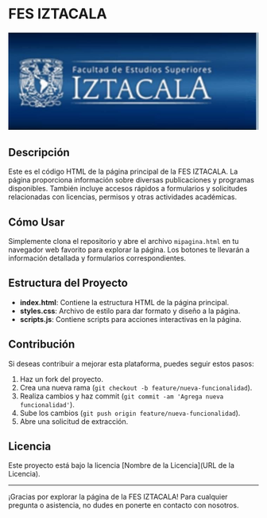 # FES IZTACALA

![Encabezado](Encabezado.jpeg)

## Descripción

Este es el código HTML de la página principal de la FES IZTACALA. La página proporciona información sobre diversas publicaciones y programas disponibles. También incluye accesos rápidos a formularios y solicitudes relacionadas con licencias, permisos y otras actividades académicas.

## Cómo Usar

Simplemente clona el repositorio y abre el archivo `mipagina.html` en tu navegador web favorito para explorar la página. Los botones te llevarán a información detallada y formularios correspondientes.

## Estructura del Proyecto

- **index.html**: Contiene la estructura HTML de la página principal.
- **styles.css**: Archivo de estilo para dar formato y diseño a la página.
- **scripts.js**: Contiene scripts para acciones interactivas en la página.

## Contribución

Si deseas contribuir a mejorar esta plataforma, puedes seguir estos pasos:

1. Haz un fork del proyecto.
2. Crea una nueva rama (`git checkout -b feature/nueva-funcionalidad`).
3. Realiza cambios y haz commit (`git commit -am 'Agrega nueva funcionalidad'`).
4. Sube los cambios (`git push origin feature/nueva-funcionalidad`).
5. Abre una solicitud de extracción.

## Licencia

Este proyecto está bajo la licencia [Nombre de la Licencia](URL de la Licencia).

---

¡Gracias por explorar la página de la FES IZTACALA! Para cualquier pregunta o asistencia, no dudes en ponerte en contacto con nosotros.
